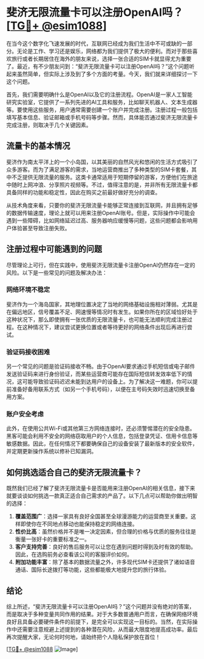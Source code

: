 # 斐济无限流量卡可以注册OpenAI吗？[[TG💪+ @esim1088](https://t.me/s/esim1088)]

在当今这个数字化飞速发展的时代，互联网已经成为我们生活中不可或缺的一部分。无论是工作、学习还是娱乐，网络都为我们提供了极大的便利。而对于那些喜欢旅行或者长期居住在海外的朋友来说，选择一张合适的SIM卡就显得尤为重要了。最近，有不少朋友问到：“斐济无限流量卡可以注册OpenAI吗？”这个问题听起来虽然简单，但实际上涉及到了多个方面的考量。今天，我们就来详细探讨一下这个问题。

首先，我们需要明确什么是OpenAI以及它的注册流程。OpenAI是一家人工智能研究实验室，它提供了一系列先进的AI工具和服务，比如聊天机器人、文本生成器等。要使用这些服务，用户通常需要创建一个账户并完成注册。注册过程一般包括填写基本信息、验证邮箱或手机号码等步骤。然而，具体能否通过斐济无限流量卡完成注册，则取决于几个关键因素。

## 流量卡的基本情况

斐济作为南太平洋上的一个小岛国，以其美丽的自然风光和悠闲的生活方式吸引了众多游客。而为了满足游客的需求，当地运营商推出了多种类型的SIM卡套餐，其中不乏提供无限流量的服务。这类卡通常适用于短期停留的游客，方便他们在旅途中随时上网冲浪、分享照片视频等。不过，值得注意的是，并非所有无限流量卡都具备同样的功能和稳定性，因此在购买之前最好做好充分的调查。

从技术角度来看，只要你的斐济无限流量卡能够正常连接到互联网，并且拥有足够的数据传输速度，理论上就可以用来注册OpenAI账号。但是，实际操作中可能会遇到一些障碍，比如网络延迟过高、服务器响应缓慢等问题，这些问题都会影响用户体验甚至导致注册失败。

## 注册过程中可能遇到的问题

尽管理论上可行，但在实践中，使用斐济无限流量卡注册OpenAI仍然存在一定的风险。以下是一些常见的问题及解决办法：

### 网络环境不稳定

斐济作为一个海岛国家，其地理位置决定了当地的网络基础设施相对薄弱。尤其是在偏远地区，信号覆盖不足、网速慢等情况时有发生。如果你所在的区域恰好处于这种状况下，那么即使拥有一张优质的无限流量卡，也可能无法顺利完成注册过程。在这种情况下，建议尝试更换位置或者等待更好的网络条件出现后再进行尝试。

### 验证码接收困难

另一个常见的问题是验证码接收不畅。由于OpenAI要求通过手机短信或电子邮件发送验证码来进行身份验证，而某些运营商可能存在国际短信转发效率低下的情况，这可能导致验证码迟迟未能到达用户的设备上。为了解决这一难题，你可以提前准备好备用联系方式（如另一个手机号码），以便在主号码失效时迅速切换至备用方案。

### 账户安全考虑

此外，在使用公共Wi-Fi或其他第三方网络连接时，还必须警惕潜在的安全隐患。黑客可能会利用不安全的网络窃取用户的个人信息，包括登录凭证、信用卡信息等敏感数据。因此，在任何情况下都要确保自己的设备安装了最新版本的安全软件，并定期更新操作系统以修补已知漏洞。

## 如何挑选适合自己的斐济无限流量卡？

既然我们已经了解了斐济无限流量卡是否能用来注册OpenAI的相关信息，接下来就要谈谈如何挑选一款真正适合自己需求的产品了。以下几点可以帮助你做出明智的选择：

1. **覆盖范围广**：选择一家具有良好全国甚至全球漫游能力的运营商至关重要。这样即使你在不同地点移动也能保持稳定的网络连接。
2. **性价比高**：虽然价格并不是唯一决定因素，但合理的价格与优质的服务往往是衡量一张好卡的重要标准之一。
3. **客户支持完善**：良好的售后服务可以让您在遇到问题时得到及时有效的帮助。因此，在选购前务必查看该公司的客服评价如何。
4. **附加功能丰富**：除了基本的数据流量之外，许多现代SIM卡还提供了诸如语音通话、国际长途拨打等功能，这些都能极大地提升您的旅行体验。

## 结论

综上所述，“斐济无限流量卡可以注册OpenAI吗？”这个问题并没有绝对的答案，而是取决于多种变量共同作用的结果。对于大多数普通用户而言，在确保网络环境良好且具备必要硬件条件的前提下，是完全可以实现这一目标的。当然，在实际操作中还需要注意规避上述提到的各种潜在风险，从而最大限度地提高成功率。最后再次提醒大家，无论何时何地，请始终把个人隐私保护放在首位！

[[TG💪+ @esim1088](https://t.me/s/esim1088) ![Image](https://i.postimg.cc/4NQfJmqS/Snipaste-2025-05-13-00-14-12.png)]